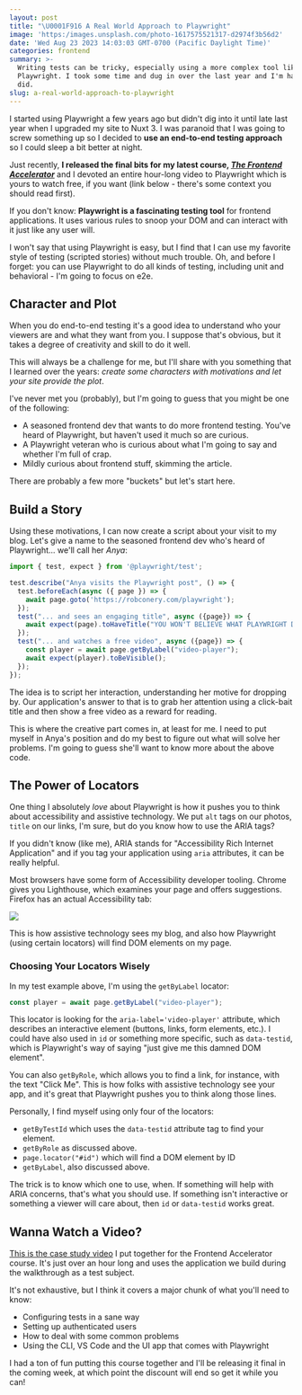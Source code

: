 ```yaml
---
layout: post
title: "\U0001F916 A Real World Approach to Playwright"
image: 'https:/images.unsplash.com/photo-1617575521317-d2974f3b56d2'
date: 'Wed Aug 23 2023 14:03:03 GMT-0700 (Pacific Daylight Time)'
categories: frontend
summary: >-
  Writing tests can be tricky, especially using a more complex tool like
  Playwright. I took some time and dug in over the last year and I'm happy I
  did.
slug: a-real-world-approach-to-playwright
---
```


I started using Playwright a few years ago but didn't dig into it until late last year when I upgraded my site to Nuxt 3\. I was paranoid that I was going to screw something up so I decided to **use an end-to-end testing approach** so I could sleep a bit better at night.

Just recently, **I released the final bits for my latest course, [_The Frontend Accelerator_](//frontend-accelerator/)** and I devoted an entire hour-long video to Playwright which is yours to watch free, if you want (link below - there's some context you should read first). 

If you don't know: **Playwright is a fascinating testing tool** for frontend applications. It uses various rules to snoop your DOM and can interact with it just like any user will.

I won't say that using Playwright is easy, but I find that I can use my favorite style of testing (scripted stories) without much trouble. Oh, and before I forget: you can use Playwright to do all kinds of testing, including unit and behavioral - I'm going to focus on e2e.

## Character and Plot

When you do end-to-end testing it's a good idea to understand who your viewers are and what they want from you. I suppose that's obvious, but it takes a degree of creativity and skill to do it well. 

This will always be a challenge for me, but I'll share with you something that I learned over the years: _create some characters with motivations and let your site provide the plot_.

I've never met you (probably), but I'm going to guess that you might be one of the following:

* A seasoned frontend dev that wants to do more frontend testing. You've heard of Playwright, but haven't used it much so are curious.
* A Playwright veteran who is curious about what I'm going to say and whether I'm full of crap.
* Mildly curious about frontend stuff, skimming the article.

There are probably a few more "buckets" but let's start here.

## Build a Story

Using these motivations, I can now create a script about your visit to my blog. Let's give a name to the seasoned frontend dev who's heard of Playwright... we'll call her _Anya_:

```js
import { test, expect } from '@playwright/test';

test.describe("Anya visits the Playwright post", () => {
  test.beforeEach(async ({ page }) => {
    await page.goto('https://robconery.com/playwright');
  });
  test("... and sees an engaging title", async ({page}) => {
    await expect(page).toHaveTitle("YOU WON'T BELIEVE WHAT PLAYWRIGHT DOES TO YOUR CODE")
  });
  test("... and watches a free video", async ({page}) => {
    const player = await page.getByLabel("video-player");
    await expect(player).toBeVisible();
  });
});

```

The idea is to script her interaction, understanding her motive for dropping by. Our application's answer to that is to grab her attention using a click-bait title and then show a free video as a reward for reading.

This is where the creative part comes in, at least for me. I need to put myself in Anya's position and do my best to figure out what will solve her problems. I'm going to guess she'll want to know more about the above code.

## The Power of Locators

One thing I absolutely _love_ about Playwright is how it pushes you to think about accessibility and assistive technology. We put `alt` tags on our photos, `title` on our links, I'm sure, but do you know how to use the ARIA tags?

If you didn't know (like me), ARIA stands for "Accessibility Rich Internet Application" and if you tag your application using `aria` attributes, it can be really helpful.

Most browsers have some form of Accessibility developer tooling. Chrome gives you Lighthouse, which examines your page and offers suggestions. Firefox has an actual Accessibility tab:

![](https://blog.bigmachine.io/img/2023/08/screenshot_121.jpg)

This is how assistive technology sees my blog, and also how Playwright (using certain locators) will find DOM elements on my page.

### Choosing Your Locators Wisely

In my test example above, I'm using the `getByLabel` locator:

```js
const player = await page.getByLabel("video-player");

```

This locator is looking for the `aria-label='video-player'` attribute, which describes an interactive element (buttons, links, form elements, etc.). I could have also used in `id` or something more specific, such as `data-testid`, which is Playwright's way of saying "just give me this damned DOM element".

You can also `getByRole`, which allows you to find a link, for instance, with the text "Click Me". This is how folks with assistive technology see your app, and it's great that Playwright pushes you to think along those lines.

Personally, I find myself using only four of the locators:

* `getByTestId` which uses the `data-testid` attribute tag to find your element.
* `getByRole` as discussed above.
* `page.locator("#id")` which will find a DOM element by ID
* `getByLabel`, also discussed above.

The trick is to know which one to use, when. If something will help with ARIA concerns, that's what you should use. If something isn't interactive or something a viewer will care about, then `id` or `data-testid` works great.

## Wanna Watch a Video?

[This is the case study video](https://app.bigmachine.io/courses/accelerator/playwright) I put together for the Frontend Accelerator course. It's just over an hour long and uses the application we build during the walkthrough as a test subject.

It's not exhaustive, but I think it covers a major chunk of what you'll need to know:

* Configuring tests in a sane way
* Setting up authenticated users
* How to deal with some common problems
* Using the CLI, VS Code and the UI app that comes with Playwright

I had a ton of fun putting this course together and I'll be releasing it final in the coming week, at which point the discount will end so get it while you can!
